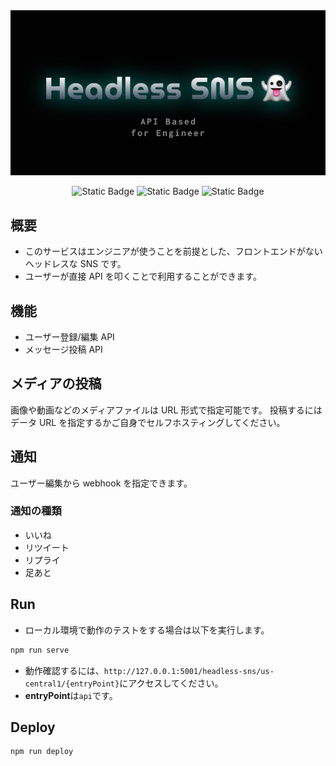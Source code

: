 <img src="./docs/ogp.png" />

<p align="center">
    <img alt="Static Badge" src="https://img.shields.io/badge/npm-v22.x.x-blue">
    <img alt="Static Badge" src="https://img.shields.io/badge/Framework-NestJS-red">
    <img alt="Static Badge" src="https://img.shields.io/badge/License-MIT-green">

</p>

## 概要

- このサービスはエンジニアが使うことを前提とした、フロントエンドがないヘッドレスな SNS です。
- ユーザーが直接 API を叩くことで利用することができます。

## 機能

- ユーザー登録/編集 API
- メッセージ投稿 API

## メディアの投稿

画像や動画などのメディアファイルは URL 形式で指定可能です。
投稿するにはデータ URL を指定するかご自身でセルフホスティングしてください。

## 通知

ユーザー編集から webhook を指定できます。

### 通知の種類

- いいね
- リツイート
- リプライ
- 足あと

## Run

- ローカル環境で動作のテストをする場合は以下を実行します。

```bash
npm run serve
```

- 動作確認するには、`http://127.0.0.1:5001/headless-sns/us-central1/{entryPoint}`にアクセスしてください。
- **entryPoint**は`api`です。

## Deploy

```bash
npm run deploy
```
